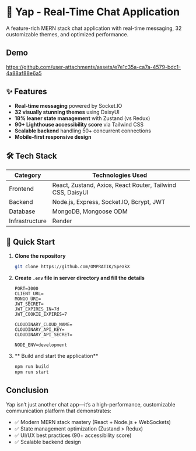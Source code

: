 # 🚀 Yap - Real-Time Chat Application
A feature-rich MERN stack chat application with real-time messaging, 32 customizable themes, and optimized performance.
## Demo
https://github.com/user-attachments/assets/e7e1c35a-ca7a-4579-bdc1-4a88af88e6a5

## ✨ Features

- **Real-time messaging** powered by Socket.IO
- **32 visually stunning themes** using DaisyUI
- **18% leaner state management** with Zustand (vs Redux)
- **90+ Lighthouse accessibility score** via Tailwind CSS
- **Scalable backend** handling 50+ concurrent connections
- **Mobile-first responsive design**

## 🛠️ Tech Stack

| Category       | Technologies Used |
|----------------|-------------------|
| Frontend       | React, Zustand, Axios, React Router, Tailwind CSS, DaisyUI |
| Backend        | Node.js, Express, Socket.IO, Bcrypt, JWT |
| Database       | MongoDB, Mongoose ODM |
| Infrastructure | Render |

## 🚀 Quick Start

1. **Clone the repository**
   ```bash
   git clone https://github.com/OMPRATIK/SpeakX
   ```
2. **Create `.env` file in server directory and fill the details**
    ```env
    PORT=3000
    CLIENT_URL=
    MONGO_URI=
    JWT_SECRET=
    JWT_EXPIRES_IN=7d
    JWT_COOKIE_EXPIRES=7
    
    CLOUDINARY_CLOUD_NAME=
    CLOUDINARY_API_KEY=
    CLOUDINARY_API_SECRET=
    
    NODE_ENV=development
     ```
3. ** Build and start the application**
      ```bash
     npm run build 
     npm run start
   ```
## Conclusion
Yap isn’t just another chat app—it’s a high-performance, customizable communication platform that demonstrates:
- ✅ Modern MERN stack mastery (React + Node.js + WebSockets)
- ✅ State management optimization (Zustand > Redux)
- ✅ UI/UX best practices (90+ accessibility score)
- ✅ Scalable backend design
